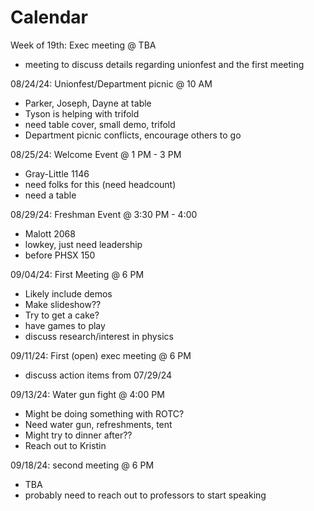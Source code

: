# Calendar

Week of 19th: Exec meeting @ TBA
- meeting to discuss details regarding unionfest and the first meeting

08/24/24: Unionfest/Department picnic @ 10 AM
- Parker, Joseph, Dayne at table
- Tyson is helping with trifold
- need table cover, small demo, trifold
- Department picnic conflicts, encourage others to go

08/25/24: Welcome Event @ 1 PM - 3 PM
- Gray-Little 1146
- need folks for this (need headcount)
- need a table

08/29/24: Freshman Event @ 3:30 PM - 4:00
- Malott 2068
- lowkey, just need leadership
- before PHSX 150

09/04/24: First Meeting @ 6 PM
- Likely include demos
- Make slideshow??
- Try to get a cake?
- have games to play
- discuss research/interest in physics

09/11/24: First (open) exec meeting @ 6 PM
- discuss action items from 07/29/24

09/13/24: Water gun fight @ 4:00 PM
- Might be doing something with ROTC?
- Need water gun, refreshments, tent
- Might try to dinner after??
- Reach out to Kristin

09/18/24: second meeting @ 6 PM
- TBA
- probably need to reach out to professors to start speaking

